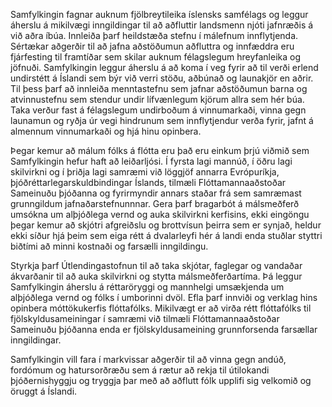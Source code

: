 Samfylkingin fagnar auknum fjölbreytileika íslensks samfélags og leggur áherslu á mikilvægi inngildingar til að aðfluttir landsmenn njóti jafnræðis á við aðra íbúa. Innleiða þarf heildstæða stefnu í málefnum innflytjenda. Sértækar aðgerðir til að jafna aðstöðumun aðfluttra og innfæddra eru fjárfesting til framtíðar sem skilar auknum félagslegum hreyfanleika og jöfnuði. Samfylkingin leggur áherslu á að koma í veg fyrir að til verði erlend undirstétt á Íslandi sem býr við verri stöðu, aðbúnað og launakjör en aðrir. Til þess þarf að innleiða menntastefnu sem jafnar aðstöðumun barna og atvinnustefnu sem stendur undir lífvænlegum kjörum allra sem hér búa. Taka verður fast á félagslegum undirboðum á vinnumarkaði, vinna gegn launamun  og ryðja úr vegi hindrunum sem innflytjendur verða fyrir, jafnt á almennum vinnumarkaði og hjá hinu opinbera. 

Þegar kemur að málum fólks á flótta eru það eru einkum þrjú viðmið sem Samfylkingin hefur haft að leiðarljósi. Í fyrsta lagi mannúð, í öðru lagi skilvirkni og í þriðja lagi samræmi við löggjöf annarra Evrópuríkja, þjóðréttarlegarskuldbindingar Íslands, tilmæli Flóttamannaaðstoðar Sameinuðu þjóðanna og fyrirmyndir annars staðar frá sem samræmast grunngildum jafnaðarstefnunnnar. Gera þarf bragarbót á málsmeðferð umsókna um alþjóðlega vernd og auka skilvirkni kerfisins, ekki eingöngu þegar kemur að skjótri afgreiðslu og brottvísun þeirra sem er synjað, heldur ekki síður hjá þeim sem eiga rétt á dvalarleyfi hér á landi enda stuðlar styttri biðtími að minni kostnaði og farsælli inngildingu.

Styrkja þarf Útlendingastofnun til að taka skjótar, faglegar og vandaðar ákvarðanir til að auka skilvirkni og stytta málsmeðferðartíma. Þá leggur Samfylkingin áherslu á réttaröryggi og mannhelgi umsækjenda um alþjóðlega vernd og fólks í umborinni dvöl. Efla þarf innviði og verklag hins opinbera móttökukerfis flóttafólks. Mikilvægt er að virða rétt flóttafólks til fjölskyldusameiningar í samræmi við tilmæli Flóttamannaaðstoðar Sameinuðu þjóðanna enda er fjölskyldusameining grunnforsenda farsællar inngildingar. 

Samfylkingin vill fara í markvissar aðgerðir til að vinna gegn andúð, fordómum og hatursorðræðu sem á rætur að rekja til útilokandi þjóðernishyggju og tryggja þar með að aðflutt fólk upplifi sig velkomið og öruggt á Íslandi.
